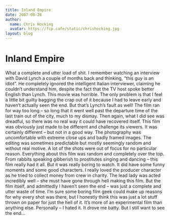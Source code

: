 ```yaml
---
title: Inland Empire
date: 2007-08-28
author:
  name: Chris Hocking
  avatar: https://fcp.cafe/static/chrishocking.jpg
layout: blog
---
```

# Inland Empire

What a complete and utter load of shit. I remember watching an interview with David Lynch a couple of months back and thinking, “this guy is an idiot”. He completely ignored the intelligent Italian interviewer, claiming he couldn’t understand him, despite the fact that the TV host spoke better English than Lynch. This movie was horrible. The only problem is that I feel a little bit guilty bagging the crap out of it because I had to leave early and haven’t actually seen the end. But that’s Lynch’s fault as well! The film ran for way too long – so long that it went well past the departure time of the last train out of the city, much to my dismay. Then again, what I did see was dreadful, so there was no real way it could have recovered itself. This film was obviously just made to be different and challenge its viewers. It was certainly different – but not in a good way. The photography was uncomfortable with extreme close ups and badly framed images. The editing was sometimes predictable but mostly seemingly random and without real motive. A lot of the shots were out of focus for no particular reason. Everything about this film was random and completely over the top. From rabbits speaking gibberish to prostitutes singing and dancing – this film really had it all. But it was really boring to watch. It did have some funny moments and some good characters. I really loved the producer character as he tried to collect money from crew in charity. The lead lady was acted incredibly well – she must have gone through hell making this film. But the film itself, and admittedly I haven’t seen the end – was just a complete and utter waste of time. I’m sure some boring film geek could make up reasons for why every shot was there, but I honestly think this was just a lot stuff thrown on paper for just the hell of it. It’s more of an experimental film than anything else. Personally – I hated it. It drove me batty. But I still want to see the end…